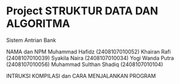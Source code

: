 # Project STRUKTUR DATA DAN ALGORITMA
Sistem Antrian Bank

NAMA dan NPM
Muhammad Hafidz (2408107010052)
Khairan Rafi (2408107010039)
Syakila Naira (2408107010034)
Yogi Wanda Putra (2408107010056)
Muhammad Sulthan Shadiq (2408107010104) 

INTRUKSI KOMPILASI dan CARA MENJALANKAN PROGRAM

